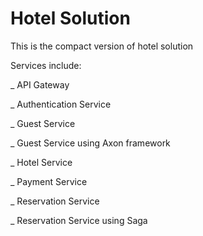 # Hotel Solution
This is the compact version of hotel solution

Services include:

_ API Gateway

_ Authentication Service

_ Guest Service

_ Guest Service using Axon framework

_ Hotel Service

_ Payment Service

_ Reservation Service

_ Reservation Service using Saga
